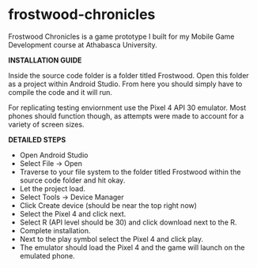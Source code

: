 # frostwood-chronicles
Frostwood Chronicles is a game prototype I built for my Mobile Game Development course at Athabasca University.


**INSTALLATION GUIDE**

Inside the source code folder is a folder titled Frostwood. Open this folder as a project within Android Studio. From here you should simply have to compile the code and it will run.

For replicating testing enviornment use the Pixel 4 API 30 emulator. Most phones should function though, as attempts were made to account for a variety of screen sizes.

**DETAILED STEPS**
- Open Android Studio
- Select File -> Open
- Traverse to your file system to the folder titled Frostwood within the source code folder and hit okay.
- Let the project load.
- Select Tools -> Device Manager
- Click Create device (should be near the top right now)
- Select the Pixel 4 and click next.
- Select R (API level should be 30) and click download next to the R.
- Complete installation.
- Next to the play symbol select the Pixel 4 and click play.
- The emulator should load the Pixel 4 and the game will launch on the emulated phone.
